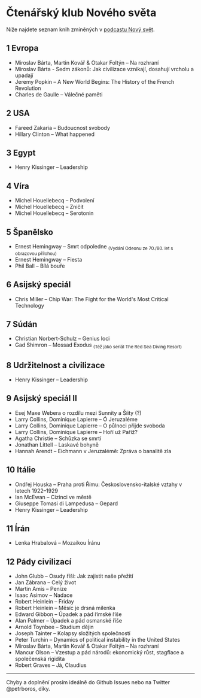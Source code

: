 # Čtenářský klub Nového světa

Níže najdete seznam knih zmíněných v [podcastu Nový svět](https://www.info.cz/podcasty/novy-svet).


## 1 Evropa
* Miroslav Bárta, Martin Kovář & Otakar Foltýn – Na rozhraní
* Miroslav Bárta - Sedm zákonů: Jak civilizace vznikají, dosahují vrcholu a upadají
* Jeremy Popkin – A New World Begins: The History of the French Revolution
* Charles de Gaulle – Válečné paměti


## 2 USA
* Fareed Zakaria – Budoucnost svobody
* Hillary Clinton – What happened


## 3 Egypt
* Henry Kissinger – Leadership


## 4 Víra
* Michel Houellebecq – Podvolení
* Michel Houellebecq – Zničit
* Michel Houellebecq – Serotonin


## 5 Španělsko
* Ernest Hemingway – Smrt odpoledne	<sub>(Vydání Odeonu ze 70./80. let s obrazovou přílohou)</sub>
* Ernest Hemingway – Fiesta
* Phil Ball – Bílá bouře


## 6 Asijský speciál
* Chris Miller – Chip War: The Fight for the World's Most Critical Technology


## 7 Súdán
* Christian Norbert-Schulz – Genius loci
* Gad Shimron – Mossad Exodus <sub>(Též jako seriál The Red Sea Diving Resort)</sub>


## 8 Udržitelnost a civilizace
* Henry Kissinger – Leadership


## 9 Asijský speciál II
* Esej Maxe Webera o rozdílu mezi Sunnity a Šíity (?)
* Larry Collins, Dominique Lapierre – Ó Jeruzaléme
* Larry Collins, Dominique Lapierre – O půlnoci přijde svoboda
* Larry Collins, Dominique Lapierre – Hoří už Paříž?
* Agatha Christie – Schůzka se smrtí
* Jonathan Littell – Laskavé bohyně
* Hannah Arendt – Eichmann v Jeruzalémě: Zpráva o banalitě zla


## 10 Itálie
* Ondřej Houska – Praha proti Římu: Československo-italské vztahy v letech 1922–1929
* Ian McEwan – Cizinci ve městě
* Giuseppe Tomasi di Lampedusa – Gepard
* Henry Kissinger – Leadership


## 11 Írán
* Lenka Hrabalová – Mozaikou Íránu


## 12 Pády civilizací
* John Glubb – Osudy říší: Jak zajistit naše přežití
* Jan Zábrana – Celý život
* Martin Amis – Peníze
* Isaac Asimov – Nadace
* Robert Heinlein – Friday
* Robert Heinlein – Měsíc je drsná milenka
* Edward Gibbon – Úpadek a pád římské říše
* Alan Palmer – Úpadek a pád osmanské říše
* Arnold Toynbee – Studium dějin
* Joseph Tainter – Kolapsy složitých společností
* Peter Turchin – Dynamics of political instability in the United States
* Miroslav Bárta, Martin Kovář & Otakar Foltýn – Na rozhraní
* Mancur Olson – Vzestup a pád národů: ekonomický růst, stagflace a společenská rigidita
* Robert Graves – Já, Claudius



---

Chyby a doplnění prosím ideálně do Github Issues nebo na Twitter @petrboros, díky.
